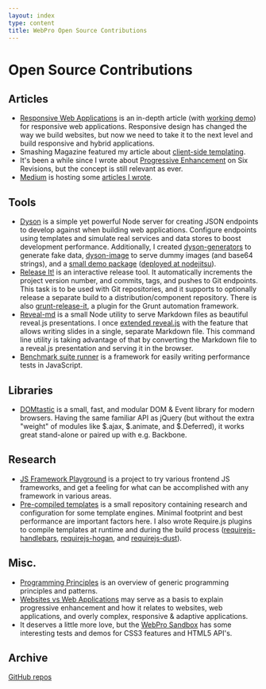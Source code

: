 ```yaml
---
layout: index
type: content
title: WebPro Open Source Contributions
---
```


# Open Source Contributions

## Articles

* [Responsive Web Applications](http://mobile.smashingmagazine.com/2013/06/12/building-a-responsive-web-application/) is an in-depth article (with [working demo](http://webpro.github.io/responsive-web-apps/)) for responsive web applications.
Responsive design has changed the way we build websites, but now we need to take it to the next level and build responsive and hybrid applications.
* Smashing Magazine featured my article about [client-side templating](http://coding.smashingmagazine.com/2012/12/05/client-side-templating/).
* It's been a while since I wrote about [Progressive Enhancement](http://sixrevisions.com/web-development/progressive-enhancement/) on Six Revisions, but the concept is still relevant as ever.
* [Medium](https://medium.com/) is hosting some [articles I wrote](https://medium.com/@webprolific/latest).

## Tools

* [Dyson](http://webpro.github.io/dyson/) is a simple yet powerful Node server for creating JSON endpoints to develop against when building web applications. Configure endpoints using templates and simulate real services and data stores to boost development performance. Additionally, I created [dyson-generators](https://github.com/webpro/dyson-generators) to generate fake data, [dyson-image](https://github.com/webpro/dyson-generators) to serve dummy images (and base64 strings), and a [small demo package](https://github.com/webpro/dyson-demo) ([deployed at nodejitsu](http://dyson.jit.su/)).
* [Release It!](https://github.com/webpro/release-it) is an interactive release tool. It automatically increments the project version number, and commits, tags, and pushes to Git endpoints. This task is to be used with Git repositories, and it supports to optionally release a separate build to a distribution/component repository. There is also [grunt-release-it](https://github.com/webpro/grunt-release-it), a plugin for the Grunt automation framework.
*  [Reveal-md](http://webpro.github.io/reveal-md/)  is a small Node utility to serve Markdown files as beautiful reveal.js presentations. I once [extended reveal.js](https://github.com/hakimel/reveal.js/pull/329) with the feature that allows writing slides in a single, separate Markdown file. This command line utility is taking advantage of that by converting the Markdown file to a reveal.js presentation and serving it in the browser.
* [Benchmark suite runner](https://github.com/webpro/benchrunner) is a framework for easily writing performance tests in JavaScript.

## Libraries

* [DOMtastic](http://webpro.github.io/DOMtastic/) is a small, fast, and modular DOM & Event library for modern browsers. Having the same familiar API as jQuery (but without the extra "weight" of modules like $.ajax, $.animate, and $.Deferred), it works great stand-alone or paired up with e.g. Backbone.

## Research

* [JS Framework Playground](https://github.com/webpro/frameground) is a project to try various frontend JS frameworks, and get a feeling for what can be accomplished with any framework in various areas.
* [Pre-compiled templates](https://github.com/webpro/precompiled-templates) is a small repository containing research and configuration for some template engines. Minimal footprint and best performance are important factors here. I also wrote Require.js plugins to compile templates at runtime and during the build process ([requirejs-handlebars](https://github.com/webpro/requirejs-handlebars), [requirejs-hogan](https://github.com/webpro/requirejs-hogan), and [requirejs-dust](https://github.com/webpro/requirejs-dust)).

## Misc.

* [Programming Principles](https://github.com/webpro/programming-principles) is an overview of generic programming principles and patterns.
* [Websites vs Web Applications](https://github.com/webpro/Websites-vs-Web-Applications) may serve as a basis to explain progressive enhancement and how it relates to websites, web applications, and overly complex, responsive & adaptive applications.
* It deserves a little more love, but the [WebPro Sandbox](http://sandbox.webpro.nl) has some interesting tests and demos for CSS3 features and HTML5 API's.

## Archive

[GitHub repos](https://github.com/webpro?tab=repositories)